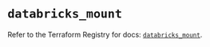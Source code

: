 # `databricks_mount`

Refer to the Terraform Registry for docs: [`databricks_mount`](https://registry.terraform.io/providers/databricks/databricks/1.53.0/docs/resources/mount).
